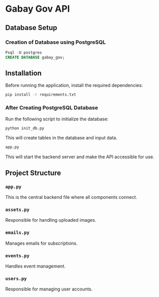# Gabay Gov API

## Database Setup

### Creation of Database using PostgreSQL

```sql
Psql -U postgres
CREATE DATABASE gabay_gov;
```

## Installation

Before running the application, install the required dependencies:

```sh
pip install -r requirements.txt
```

### After Creating PostgreSQL Database

Run the following script to initialize the database:

```sh
python init_db.py
```

This will create tables in the database and input data.

```sh
app.py
```

This will start the backend server and make the API accessible for use.

## Project Structure

### `app.py`

This is the central backend file where all components connect.

### `assets.py`

Responsible for handling uploaded images.

### `emails.py`

Manages emails for subscriptions.

### `events.py`

Handles event management.

### `users.py`

Responsible for managing user accounts.
